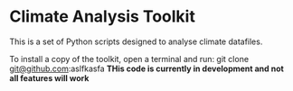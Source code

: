 # Climate Analysis Toolkit

This is a set of Python scripts designed to analyse climate datafiles.

To install a copy of the toolkit, open a terminal and run:
git clone git@github.com:aslfkasfa
**THis code is currently in development and not all features will work**
